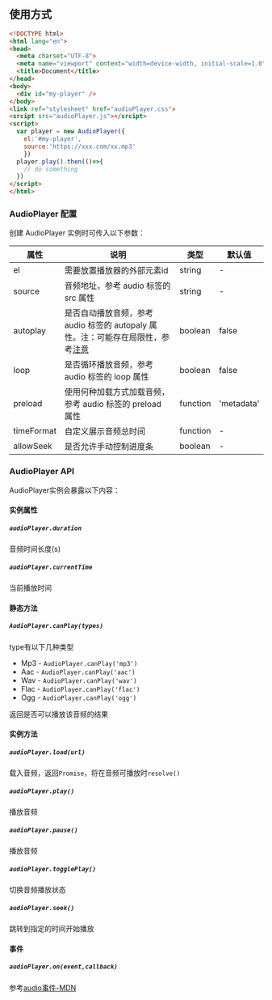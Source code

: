## 使用方式

```html
<!DOCTYPE html>
<html lang="en">
<head>
  <meta charset="UTF-8">
  <meta name="viewport" content="width=device-width, initial-scale=1.0">
  <title>Document</title>
</head>
<body>
  <div id="my-player" />
</body>
<link ref="stylesheet" href="audioPlayer.css">
<srcipt src="audioPlayer.js"></srcipt>
<script>
  var player = new AudioPlayer({
    el:'#my-player',
    source:'https://xxx.com/xx.mp3'
	})
  player.play().then(()=>{
    // do something
  })
</script>
</html>
```



### AudioPlayer 配置

创建 AudioPlayer 实例时可传入以下参数：

| 属性       | 说明                                                         | 类型     | 默认值     |
| ---------- | ------------------------------------------------------------ | -------- | ---------- |
| el         | 需要放置播放器的外部元素id                                   | string   | -          |
| source     | 音频地址，参考 audio 标签的 src 属性                         | string   | -          |
| autoplay   | 是否自动播放音频，参考 audio 标签的 autopaly 属性。注：可能存在局限性，参考[注意](https://developer.mozilla.org/zh-CN/docs/Web/HTML/Element/audio#%E5%B1%9E%E6%80%A7) | boolean  | false      |
| loop       | 是否循环播放音频，参考 audio 标签的 loop 属性                | boolean  | false      |
| preload    | 使用何种加载方式加载音频，参考 audio 标签的 preload 属性     | function | 'metadata' |
| timeFormat | 自定义展示音频总时间                                         | function | -          |
| allowSeek  | 是否允许手动控制进度条                                       | boolean  | -          |

### AudioPlayer API
AudioPlayer实例会暴露以下内容：
#### 实例属性
##### `audioPlayer.duration`
音频时间长度(s)

##### `audioPlayer.currentTime`
当前播放时间

#### 静态方法

##### `AudioPlayer.canPlay(types)`
type有以下几种类型

+ Mp3 - `AudioPlayer.canPlay('mp3')`
+ Aac - `AudioPlayer.canPlay('aac')`
+ Wav - `AudioPlayer.canPlay('wav')`
+ Flac - `AudioPlayer.canPlay('flac')`
+ Ogg -  `AudioPlayer.canPlay('ogg')`

返回是否可以播放该音频的结果



#### 实例方法
##### `audioPlayer.load(url)`
载入音频，返回`Promise`，将在音频可播放时`resolve()`

##### `audioPlayer.play()`
播放音频

##### `audioPlayer.pause()`
播放音频

##### `audioPlayer.togglePlay()`
切换音频播放状态

##### `audioPlayer.seek()`
跳转到指定的时间开始播放

#### 事件
##### `audioPlayer.on(event,callback)`
参考[audio事件-MDN](https://developer.mozilla.org/zh-CN/docs/Web/HTML/Element/audio#%E4%BA%8B%E4%BB%B6)


